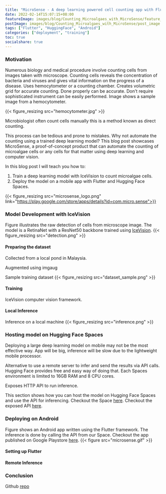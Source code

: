 ```yaml
---
title: "MicroSense - A deep learning powered cell counting app with Flutter"
date: 2022-02-14T15:07:15+08:00
featureImage: images/blog/Counting_Microalgaes_with_MicroSense/feature_image.gif
postImage: images/blog/Counting_Microalgaes_with_MicroSense/post_image.png
tags: ["Flutter", "HuggingFace", "Android"]
categories: ["deployment", "training"]
toc: true
socialshare: true
---
```


### Motivation
Numerous biology and medical procedure involve counting cells from images taken with microscope.
Counting cells reveals the concentration of bacteria and viruses and gives vital information on the progress of a disease.
Uses hemocytometer or a counting chamber.
Creates volumetric grid for accurate counting. Done properly can be accurate. Don't require sophisticated instrument can be easily performed.
Image shows a sample image from a hemocytometer.

{{< figure_resizing src="hemocytometer.jpg" >}}

Microbiologist often count cells manually this is a method known as direct counting.

This process can be tedious and prone to mistakes.
Why not automate the counting using a trained deep learning model?
This blog post showcases MicroSense, a proof-of-concept product that can automate the counting of microalgae cells or any cells for that matter using deep learning and computer vision.

In this blog post I will teach you how to:
1. Train a deep learning model with IceVision to count microalgae cells.
2. Deploy the model on a mobile app with Flutter and Hugging Face Spaces.

{{< figure_resizing src="microsense_logo.png" link="https://play.google.com/store/apps/details?id=com.micro.sense">}}

### Model Development with IceVision
Figure illustrates the raw detection of cells from microscope image. The model is a RetinaNet with a ResNet50 backbone trained using [IceVision](https://github.com/airctic/icevision).
{{< figure_resizing src="detection.png" >}}

#### Preparing the dataset
Collected from a local pond in Malaysia.

Augmented using imgaug

Sample training dataset
{{< figure_resizing src="dataset_sample.png" >}}


#### Training
IceVision computer vision framework.

#### Local Inference
Inference on a local machine
{{< figure_resizing src="inference.png" >}}

### Hosting model on Hugging Face Spaces
Deploying a large deep learning model on mobile may not be the most effective way.
App will be big, inference will be slow due to the lightweight mobile processor.

Alternative to use a remote server to infer and send the results via API calls.
Hugging Face provides free and easy way of doing that. 
Each Spaces environment is limited to 16GB RAM and 8 CPU cores.

Exposes HTTP API to run inference.

This section shows how you can host the model on Hugging Face Spaces and use the API for inferencing.
Checkout the Space [here](https://huggingface.co/spaces/dnth/webdemo-microalgae-counting).
Checkout the exposed API [here](https://hf.space/gradioiframe/dnth/webdemo-microalgae-counting/api).

### Deploying on Android

Figure shows an Android app written using the Flutter framework. The inference is done by calling the API from our Space.
Checkout the app published on Google Playstore [here](https://play.google.com/store/apps/details?id=com.micro.sense).
{{< figure src="microsense.gif" >}}

#### Setting up Flutter

#### Remote Inference

### Conclusion
Github [repo](https://github.com/dnth/webdemo-microalgae-detection)